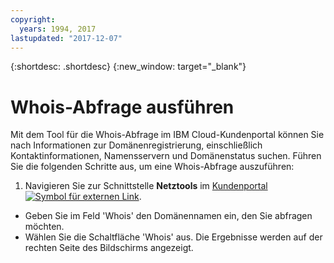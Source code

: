 ```yaml
---
copyright:
  years: 1994, 2017
lastupdated: "2017-12-07"
---
```


{:shortdesc: .shortdesc}
{:new_window: target="_blank"}

# Whois-Abfrage ausführen

Mit dem Tool für die Whois-Abfrage im IBM Cloud-Kundenportal können Sie nach Informationen zur Domänenregistrierung, einschließlich Kontaktinformationen, Namensservern und Domänenstatus suchen. Führen Sie die folgenden Schritte aus, um eine Whois-Abfrage auszuführen:

1. Navigieren Sie zur Schnittstelle **Netztools** im [Kundenportal ![Symbol für externen Link](../../icons/launch-glyph.svg "Symbol für externen Link")](https://control.softlayer.com/).
* Geben Sie im Feld 'Whois' den Domänennamen ein, den Sie abfragen möchten.
* Wählen Sie die Schaltfläche 'Whois' aus. Die Ergebnisse werden auf der rechten Seite des Bildschirms angezeigt.
